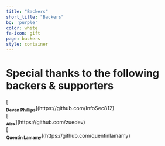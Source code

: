 ```yaml
---
title: "Backers"
short_title: "Backers"
bg: 'purple'
color: white
fa-icon: gift
page: backers
style: container
---
```


# Special thanks to the following backers &amp; supporters

<div class="d-flex flex-row flex-wrap justify-content-center align-items-start center">
  <!-- do not change/fix the HTML indentation - it messes up the markdown rendering -->

<div markdown="1">
[<img class="lzy_img" data-src="https://avatars.githubusercontent.com/u/99691?v=4" width="100px;"/><br /><sub><b>Deven Phillips</b></sub>](https://github.com/InfoSec812)
</div>
<div markdown="1">
[<img class="lzy_img" data-src="https://avatars.githubusercontent.com/u/24614929?v=4" width="100px;"/><br /><sub><b>Alex</b></sub>](https://github.com/zuedev)
</div>
<div markdown="1">
[<img class="lzy_img" data-src="https://avatars.githubusercontent.com/u/6804887?v=4" width="100px;"/><br /><sub><b>Quentin Lamamy</b></sub>](https://github.com/quentinlamamy)
</div>

</div>
